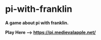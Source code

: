 # pi-with-franklin

**A game about pi with franklin.**

**Play Here --> https://pi.medievalapple.net/**
